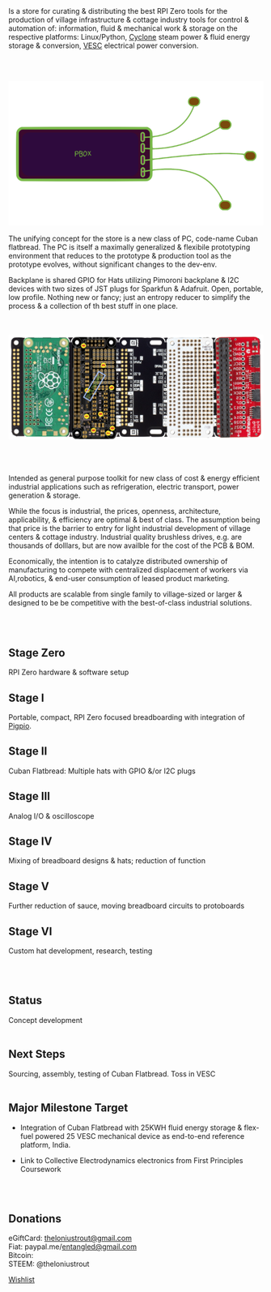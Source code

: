 


<br><br>
Is a store for curating & distributing the best RPI Zero tools for the production of village infrastructure & cottage industry tools for  control & automation of: information, fluid & mechanical work & storage on the respective platforms: Linux/Python, [Cyclone](http://cyclone-power.com) steam power & fluid energy storage & conversion, [VESC](http://vesc-project.com) electrical power conversion.

<br><br>

![Alt text](images/pbox.png)

The unifying concept for the store is a new class of PC, code-name Cuban flatbread. The PC is itself a maximally generalized & flexibile prototyping environment that reduces to the prototype & production tool as the prototype evolves, without significant changes to the dev-env. 

Backplane is shared GPIO for Hats utilizing Pimoroni backplane & I2C devices with two sizes of JST plugs for Sparkfun & Adafruit. Open, portable, low profile. Nothing new or fancy; just an entropy reducer to simplify the process & a collection of th best stuff in one place. 

<br><br>
![Alt text](images/pbox_populated.png)
<br><br>
<br><br>


Intended as general purpose toolkit for new class of cost & energy efficient industrial applications such as refrigeration, electric transport, power generation & storage.

While the focus is industrial, the prices, openness, architecture, applicability, & efficiency are optimal & best of class. The assumption being that price is the barrier to entry for light industrial development of village centers & cottage industry. Industrial quality brushless drives, e.g. are thousands of dolllars, but are now availble for the cost of the PCB & BOM.

Economically, the intention is to catalyze distributed ownership of manufacturing to compete with centralized displacement of workers via AI,robotics, & end-user consumption of leased product marketing.

All products are scalable from single family to village-sized or larger & designed to be be competitive with the best-of-class industrial solutions.

<br><br>

## Stage Zero
RPI Zero hardware & software setup
## Stage I
Portable, compact, RPI Zero focused breadboarding with integration of [Pigpio](http://abyz.me.uk/rpi/pigpio/).
## Stage II
Cuban Flatbread: Multiple hats with GPIO &/or I2C plugs
## Stage III
Analog I/O & oscilloscope
## Stage IV
Mixing of breadboard designs & hats; reduction of function
## Stage V
Further reduction of sauce, moving breadboard circuits to protoboards
## Stage VI
Custom hat development, research, testing

<br><br>

## Status
Concept development
<br><br>

## Next Steps
Sourcing, assembly, testing of Cuban Flatbread.
Toss in VESC
<br><br>


## Major Milestone Target
* Integration of Cuban Flatbread with 25KWH fluid energy storage & flex-fuel powered 25 VESC mechanical device as end-to-end reference platform, India.

* Link to Collective Electrodynamics electronics from First Principles Coursework

<br><br>
## Donations
eGiftCard:  theloniustrout@gmail.com<br />
Fiat:       paypal.me/entangled@gmail.com<br />
Bitcoin:    <br />
STEEM:      @theloniustrout<br />

[Wishlist](fuel.pdf)
